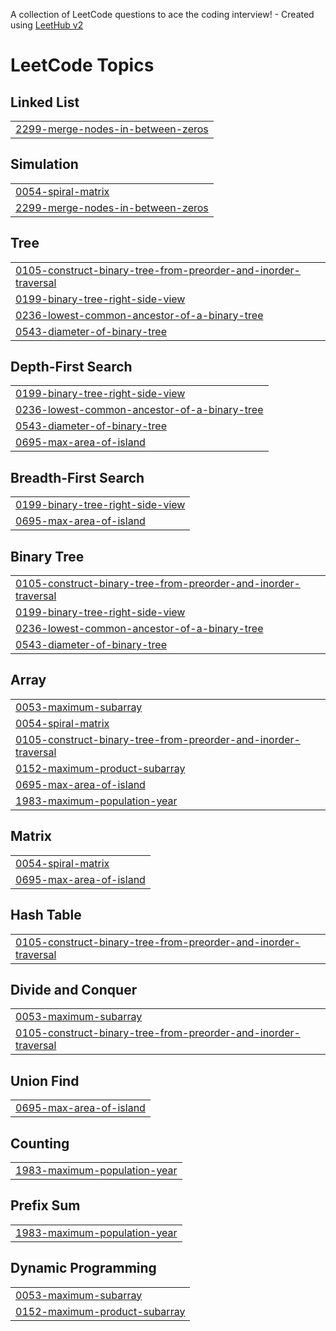 A collection of LeetCode questions to ace the coding interview! - Created using [LeetHub v2](https://github.com/arunbhardwaj/LeetHub-2.0)
<!---LeetCode Topics Start-->
# LeetCode Topics
## Linked List
|  |
| ------- |
| [2299-merge-nodes-in-between-zeros](https://github.com/mohitRana-04/LeetHub/tree/master/2299-merge-nodes-in-between-zeros) |
## Simulation
|  |
| ------- |
| [0054-spiral-matrix](https://github.com/mohitRana-04/LeetHub/tree/master/0054-spiral-matrix) |
| [2299-merge-nodes-in-between-zeros](https://github.com/mohitRana-04/LeetHub/tree/master/2299-merge-nodes-in-between-zeros) |
## Tree
|  |
| ------- |
| [0105-construct-binary-tree-from-preorder-and-inorder-traversal](https://github.com/mohitRana-04/LeetHub/tree/master/0105-construct-binary-tree-from-preorder-and-inorder-traversal) |
| [0199-binary-tree-right-side-view](https://github.com/mohitRana-04/LeetHub/tree/master/0199-binary-tree-right-side-view) |
| [0236-lowest-common-ancestor-of-a-binary-tree](https://github.com/mohitRana-04/LeetHub/tree/master/0236-lowest-common-ancestor-of-a-binary-tree) |
| [0543-diameter-of-binary-tree](https://github.com/mohitRana-04/LeetHub/tree/master/0543-diameter-of-binary-tree) |
## Depth-First Search
|  |
| ------- |
| [0199-binary-tree-right-side-view](https://github.com/mohitRana-04/LeetHub/tree/master/0199-binary-tree-right-side-view) |
| [0236-lowest-common-ancestor-of-a-binary-tree](https://github.com/mohitRana-04/LeetHub/tree/master/0236-lowest-common-ancestor-of-a-binary-tree) |
| [0543-diameter-of-binary-tree](https://github.com/mohitRana-04/LeetHub/tree/master/0543-diameter-of-binary-tree) |
| [0695-max-area-of-island](https://github.com/mohitRana-04/LeetHub/tree/master/0695-max-area-of-island) |
## Breadth-First Search
|  |
| ------- |
| [0199-binary-tree-right-side-view](https://github.com/mohitRana-04/LeetHub/tree/master/0199-binary-tree-right-side-view) |
| [0695-max-area-of-island](https://github.com/mohitRana-04/LeetHub/tree/master/0695-max-area-of-island) |
## Binary Tree
|  |
| ------- |
| [0105-construct-binary-tree-from-preorder-and-inorder-traversal](https://github.com/mohitRana-04/LeetHub/tree/master/0105-construct-binary-tree-from-preorder-and-inorder-traversal) |
| [0199-binary-tree-right-side-view](https://github.com/mohitRana-04/LeetHub/tree/master/0199-binary-tree-right-side-view) |
| [0236-lowest-common-ancestor-of-a-binary-tree](https://github.com/mohitRana-04/LeetHub/tree/master/0236-lowest-common-ancestor-of-a-binary-tree) |
| [0543-diameter-of-binary-tree](https://github.com/mohitRana-04/LeetHub/tree/master/0543-diameter-of-binary-tree) |
## Array
|  |
| ------- |
| [0053-maximum-subarray](https://github.com/mohitRana-04/LeetHub/tree/master/0053-maximum-subarray) |
| [0054-spiral-matrix](https://github.com/mohitRana-04/LeetHub/tree/master/0054-spiral-matrix) |
| [0105-construct-binary-tree-from-preorder-and-inorder-traversal](https://github.com/mohitRana-04/LeetHub/tree/master/0105-construct-binary-tree-from-preorder-and-inorder-traversal) |
| [0152-maximum-product-subarray](https://github.com/mohitRana-04/LeetHub/tree/master/0152-maximum-product-subarray) |
| [0695-max-area-of-island](https://github.com/mohitRana-04/LeetHub/tree/master/0695-max-area-of-island) |
| [1983-maximum-population-year](https://github.com/mohitRana-04/LeetHub/tree/master/1983-maximum-population-year) |
## Matrix
|  |
| ------- |
| [0054-spiral-matrix](https://github.com/mohitRana-04/LeetHub/tree/master/0054-spiral-matrix) |
| [0695-max-area-of-island](https://github.com/mohitRana-04/LeetHub/tree/master/0695-max-area-of-island) |
## Hash Table
|  |
| ------- |
| [0105-construct-binary-tree-from-preorder-and-inorder-traversal](https://github.com/mohitRana-04/LeetHub/tree/master/0105-construct-binary-tree-from-preorder-and-inorder-traversal) |
## Divide and Conquer
|  |
| ------- |
| [0053-maximum-subarray](https://github.com/mohitRana-04/LeetHub/tree/master/0053-maximum-subarray) |
| [0105-construct-binary-tree-from-preorder-and-inorder-traversal](https://github.com/mohitRana-04/LeetHub/tree/master/0105-construct-binary-tree-from-preorder-and-inorder-traversal) |
## Union Find
|  |
| ------- |
| [0695-max-area-of-island](https://github.com/mohitRana-04/LeetHub/tree/master/0695-max-area-of-island) |
## Counting
|  |
| ------- |
| [1983-maximum-population-year](https://github.com/mohitRana-04/LeetHub/tree/master/1983-maximum-population-year) |
## Prefix Sum
|  |
| ------- |
| [1983-maximum-population-year](https://github.com/mohitRana-04/LeetHub/tree/master/1983-maximum-population-year) |
## Dynamic Programming
|  |
| ------- |
| [0053-maximum-subarray](https://github.com/mohitRana-04/LeetHub/tree/master/0053-maximum-subarray) |
| [0152-maximum-product-subarray](https://github.com/mohitRana-04/LeetHub/tree/master/0152-maximum-product-subarray) |
<!---LeetCode Topics End-->